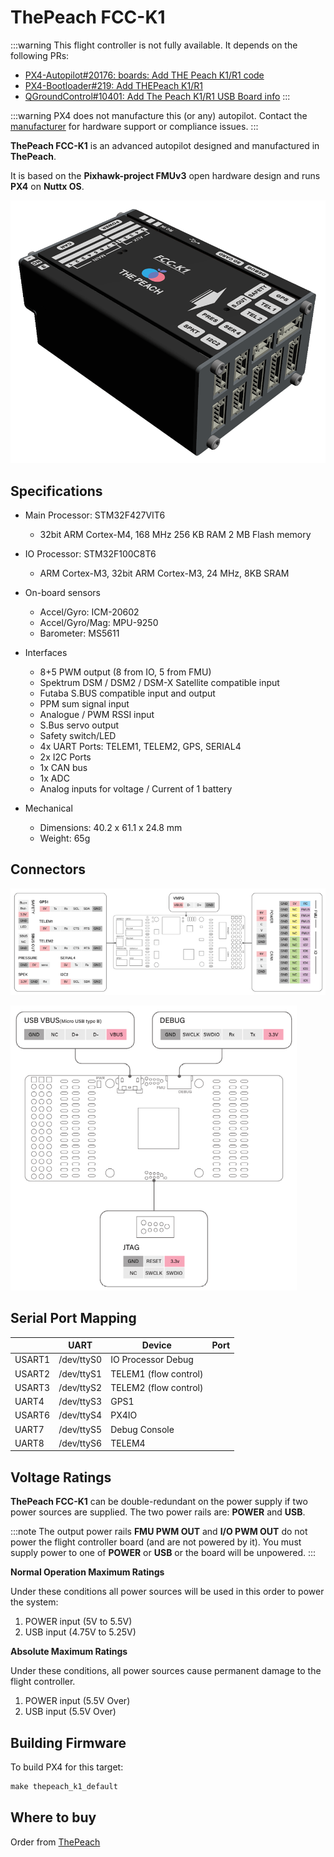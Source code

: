 # ThePeach FCC-K1

:::warning
This flight controller is not fully available. It depends on the following PRs:
- [PX4-Autopilot#20176: boards: Add THE Peach K1/R1 code ](https://github.com/PX4/PX4-Autopilot/pull/20176)
- [PX4-Bootloader#219: Add THEPeach K1/R1](https://github.com/PX4/PX4-Bootloader/pull/219)
- [QGroundControl#10401: Add The Peach K1/R1 USB Board info](https://github.com/mavlink/qgroundcontrol/pull/10401)
:::

:::warning
PX4 does not manufacture this (or any) autopilot. Contact the [manufacturer](https://thepeach.kr/) for hardware support or compliance issues.
:::

**ThePeach FCC-K1** is an advanced autopilot designed and manufactured in **ThePeach**.

It is based on the **Pixhawk-project FMUv3** open hardware design and runs **PX4** on **Nuttx OS**.

![ThePeach FCC-K1](../../assets/flight_controller/thepeach_k1/main.png)

## Specifications

- Main Processor: STM32F427VIT6
  - 32bit ARM Cortex-M4, 168 MHz 256 KB RAM 2 MB Flash memory

- IO Processor: STM32F100C8T6
  - ARM Cortex-M3, 32bit ARM Cortex-M3, 24 MHz, 8KB SRAM

- On-board sensors
  - Accel/Gyro: ICM-20602
  - Accel/Gyro/Mag: MPU-9250
  - Barometer: MS5611

- Interfaces
  - 8+5 PWM output (8 from IO, 5 from FMU)
  - Spektrum DSM / DSM2 / DSM-X Satellite compatible input
  - Futaba S.BUS compatible input and output
  - PPM sum signal input
  - Analogue / PWM RSSI input
  - S.Bus servo output
  - Safety switch/LED
  - 4x UART Ports: TELEM1, TELEM2, GPS, SERIAL4
  - 2x I2C Ports
  - 1x CAN bus
  - 1x ADC
  - Analog inputs for voltage / Current of 1 battery

- Mechanical
  - Dimensions: 40.2 x 61.1 x 24.8 mm
  - Weight: 65g

## Connectors

![pinmap_top](../../assets/flight_controller/thepeach_k1/pinmap_top.png)

![pinmap_bottom](../../assets/flight_controller/thepeach_k1/pinmap_bottom.png)

## Serial Port Mapping

|        | UART       | Device                | Port |
| ------ | ---------- | --------------------- | ---- |
| USART1 | /dev/ttyS0 | IO Processor Debug    |      |
| USART2 | /dev/ttyS1 | TELEM1 (flow control) |      |
| USART3 | /dev/ttyS2 | TELEM2 (flow control) |      |
| UART4  | /dev/ttyS3 | GPS1                  |      |
| USART6 | /dev/ttyS4 | PX4IO                 |      |
| UART7  | /dev/ttyS5 | Debug Console         |      |
| UART8  | /dev/ttyS6 | TELEM4                |      |

## Voltage Ratings

**ThePeach FCC-K1** can be double-redundant on the power supply if two power sources are supplied. The two power rails are: **POWER** and **USB**.

:::note
The output power rails **FMU PWM OUT** and **I/O PWM OUT** do not power the flight controller board (and are not powered by it). You must supply power to one of **POWER** or **USB** or the board will be unpowered.
:::

**Normal Operation Maximum Ratings**

Under these conditions all power sources will be used in this order to power the system:

1. POWER input (5V to 5.5V)
2. USB input (4.75V to 5.25V)

**Absolute Maximum Ratings**

Under these conditions, all power sources cause permanent damage to the flight controller.

1. POWER input (5.5V Over)
2. USB input (5.5V Over)

## Building Firmware

To build PX4 for this target:
```jsx
make thepeach_k1_default
```

## Where to buy

Order from [ThePeach](http://thepeach.shop/)
